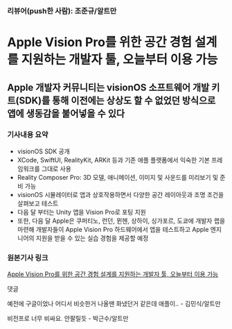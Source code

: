 ### 리뷰어(push한 사람): 조준규/알트만

# Apple Vision Pro를 위한 공간 경험 설계를 지원하는 개발자 툴, 오늘부터 이용 가능


## Apple 개발자 커뮤니티는 visionOS 소프트웨어 개발 키트(SDK)를 통해 이전에는 상상도 할 수 없었던 방식으로 앱에 생동감을 불어넣을 수 있다


### 기사내용 요약
- visionOS SDK 공개
- XCode, SwiftUI, RealityKit, ARKit 등과 기존 애플 플랫폼에서 익숙한 기본 프레임워크를 그대로 사용
- Reality Composer Pro: 3D 모델, 애니메이션, 이미지 및 사운드를 미리보기 및 준비 가능
- visionOS 시뮬레이터로 앱과 상호작용하면서 다양한 공간 레이아웃과 조명 조건을 살펴보고 테스트
- 다음 달 부터는 Unity 앱을 Vision Pro로 포팅 지원
- 또한, 다음 달 Apple은 쿠퍼티노, 런던, 뮌헨, 상하이, 싱가포르, 도쿄에 개발자 랩을 마련해 개발자들이 Apple Vision Pro 하드웨어에서 앱을 테스트하고 Apple 엔지니어의 지원을 받을 수 있는 실습 경험을 제공할 예정

### 원본기사 링크
[Apple Vision Pro를 위한 공간 경험 설계를 지원하는 개발자 툴, 오늘부터 이용 가능](https://www.apple.com/kr/newsroom/2023/06/developer-tools-to-create-spatial-experiences-for-apple-vision-pro-now-available/)

댓글

예전에 구글이었나 어디서 비슷한거 나올땐 화냈던거 같은데 애플이.. - 김민식/알트만

비전프로 너무 비싸요. 안팔릴듯 - 박근수/알트만
